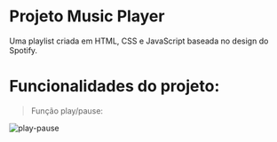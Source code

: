 # Projeto Music Player
 Uma playlist criada em HTML, CSS e JavaScript baseada no design do Spotify.

# Funcionalidades do projeto:

> Função play/pause:

![play-pause](https://github.com/guilhermedospassos/music-player/assets/129219826/a13a4cc7-be1d-49e6-a05b-770282a04f1e)

